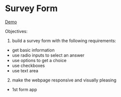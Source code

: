 # Survey Form

[Demo](https://mwahyd.github.io/survey-form/)

Objectives:

1. build a survey form with the following requirements:

- get basic information
- use radio inputs to select an answer
- use options to get a choice
- use checkboxes
- use text area

2. make the webpage responsive and visually pleasing


- 1st form app

